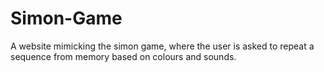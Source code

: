 # Simon-Game
A website mimicking the simon game, where the user is asked to repeat a sequence from memory based on colours and sounds.
